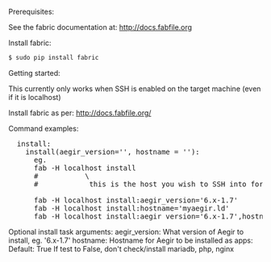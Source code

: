 Prerequisites:

See the fabric documentation at: http://docs.fabfile.org

Install fabric:

```bash
$ sudo pip install fabric
```


Getting started:

This currently only works when SSH is enabled on the target machine (even if it is localhost)

Install fabric as per: http://docs.fabfile.org/

Command examples:
<pre>
  install:
    install(aegir_version='', hostname = ''):
      eg.
      fab -H localhost install
      #           \
      #            this is the host you wish to SSH into for install

      fab -H localhost install:aegir_version='6.x-1.7'
      fab -H localhost install:hostname='myaegir.ld'
      fab -H localhost install:aegir_version='6.x-1.7',hostname='myaegir.ld'
</pre>

Optional install task arguments:
  aegir_version:
    What version of Aegir to install, eg. '6.x-1.7'
  hostname:
    Hostname for Aegir to be installed as
  apps:
    Default: True
    If test to False, don't check/install mariadb, php, nginx
